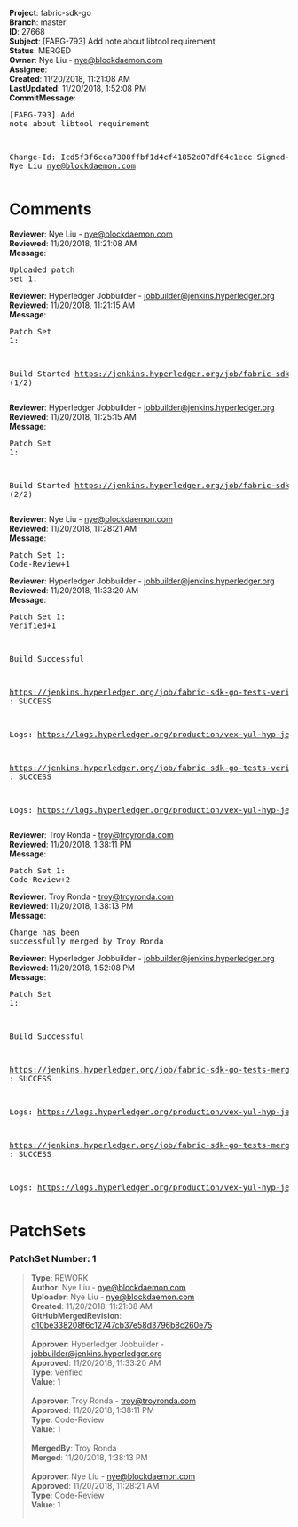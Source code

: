 <strong>Project</strong>: fabric-sdk-go<br><strong>Branch</strong>: master<br><strong>ID</strong>: 27668<br><strong>Subject</strong>: [FABG-793] Add note about libtool requirement<br><strong>Status</strong>: MERGED<br><strong>Owner</strong>: Nye Liu - nye@blockdaemon.com<br><strong>Assignee</strong>:<br><strong>Created</strong>: 11/20/2018, 11:21:08 AM<br><strong>LastUpdated</strong>: 11/20/2018, 1:52:08 PM<br><strong>CommitMessage</strong>:<br><pre>[FABG-793] Add note about libtool requirement

Change-Id: Icd5f3f6cca7308ffbf1d4cf41852d07df64c1ecc
Signed-off-by: Nye Liu <nye@blockdaemon.com>
</pre><h1>Comments</h1><strong>Reviewer</strong>: Nye Liu - nye@blockdaemon.com<br><strong>Reviewed</strong>: 11/20/2018, 11:21:08 AM<br><strong>Message</strong>: <pre>Uploaded patch set 1.</pre><strong>Reviewer</strong>: Hyperledger Jobbuilder - jobbuilder@jenkins.hyperledger.org<br><strong>Reviewed</strong>: 11/20/2018, 11:21:15 AM<br><strong>Message</strong>: <pre>Patch Set 1:

Build Started https://jenkins.hyperledger.org/job/fabric-sdk-go-tests-verify-s390x/4273/ (1/2)</pre><strong>Reviewer</strong>: Hyperledger Jobbuilder - jobbuilder@jenkins.hyperledger.org<br><strong>Reviewed</strong>: 11/20/2018, 11:25:15 AM<br><strong>Message</strong>: <pre>Patch Set 1:

Build Started https://jenkins.hyperledger.org/job/fabric-sdk-go-tests-verify-x86_64/4133/ (2/2)</pre><strong>Reviewer</strong>: Nye Liu - nye@blockdaemon.com<br><strong>Reviewed</strong>: 11/20/2018, 11:28:21 AM<br><strong>Message</strong>: <pre>Patch Set 1: Code-Review+1</pre><strong>Reviewer</strong>: Hyperledger Jobbuilder - jobbuilder@jenkins.hyperledger.org<br><strong>Reviewed</strong>: 11/20/2018, 11:33:20 AM<br><strong>Message</strong>: <pre>Patch Set 1: Verified+1

Build Successful 

https://jenkins.hyperledger.org/job/fabric-sdk-go-tests-verify-s390x/4273/ : SUCCESS

Logs: https://logs.hyperledger.org/production/vex-yul-hyp-jenkins-3/fabric-sdk-go-tests-verify-s390x/4273

https://jenkins.hyperledger.org/job/fabric-sdk-go-tests-verify-x86_64/4133/ : SUCCESS

Logs: https://logs.hyperledger.org/production/vex-yul-hyp-jenkins-3/fabric-sdk-go-tests-verify-x86_64/4133</pre><strong>Reviewer</strong>: Troy Ronda - troy@troyronda.com<br><strong>Reviewed</strong>: 11/20/2018, 1:38:11 PM<br><strong>Message</strong>: <pre>Patch Set 1: Code-Review+2</pre><strong>Reviewer</strong>: Troy Ronda - troy@troyronda.com<br><strong>Reviewed</strong>: 11/20/2018, 1:38:13 PM<br><strong>Message</strong>: <pre>Change has been successfully merged by Troy Ronda</pre><strong>Reviewer</strong>: Hyperledger Jobbuilder - jobbuilder@jenkins.hyperledger.org<br><strong>Reviewed</strong>: 11/20/2018, 1:52:08 PM<br><strong>Message</strong>: <pre>Patch Set 1:

Build Successful 

https://jenkins.hyperledger.org/job/fabric-sdk-go-tests-merge-x86_64/939/ : SUCCESS

Logs: https://logs.hyperledger.org/production/vex-yul-hyp-jenkins-3/fabric-sdk-go-tests-merge-x86_64/939

https://jenkins.hyperledger.org/job/fabric-sdk-go-tests-merge-s390x/888/ : SUCCESS

Logs: https://logs.hyperledger.org/production/vex-yul-hyp-jenkins-3/fabric-sdk-go-tests-merge-s390x/888</pre><h1>PatchSets</h1><h3>PatchSet Number: 1</h3><blockquote><strong>Type</strong>: REWORK<br><strong>Author</strong>: Nye Liu - nye@blockdaemon.com<br><strong>Uploader</strong>: Nye Liu - nye@blockdaemon.com<br><strong>Created</strong>: 11/20/2018, 11:21:08 AM<br><strong>GitHubMergedRevision</strong>: [d10be338208f6c12747cb37e58d3796b8c260e75](https://github.com/hyperledger-gerrit-archive/fabric-sdk-go/commit/d10be338208f6c12747cb37e58d3796b8c260e75)<br><br><strong>Approver</strong>: Hyperledger Jobbuilder - jobbuilder@jenkins.hyperledger.org<br><strong>Approved</strong>: 11/20/2018, 11:33:20 AM<br><strong>Type</strong>: Verified<br><strong>Value</strong>: 1<br><br><strong>Approver</strong>: Troy Ronda - troy@troyronda.com<br><strong>Approved</strong>: 11/20/2018, 1:38:11 PM<br><strong>Type</strong>: Code-Review<br><strong>Value</strong>: 1<br><br><strong>MergedBy</strong>: Troy Ronda<br><strong>Merged</strong>: 11/20/2018, 1:38:13 PM<br><br><strong>Approver</strong>: Nye Liu - nye@blockdaemon.com<br><strong>Approved</strong>: 11/20/2018, 11:28:21 AM<br><strong>Type</strong>: Code-Review<br><strong>Value</strong>: 1<br><br></blockquote>